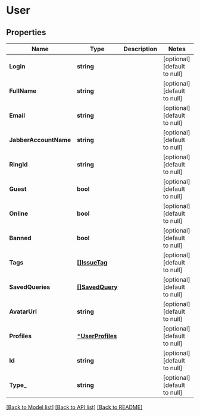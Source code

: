 # User

## Properties
Name | Type | Description | Notes
------------ | ------------- | ------------- | -------------
**Login** | **string** |  | [optional] [default to null]
**FullName** | **string** |  | [optional] [default to null]
**Email** | **string** |  | [optional] [default to null]
**JabberAccountName** | **string** |  | [optional] [default to null]
**RingId** | **string** |  | [optional] [default to null]
**Guest** | **bool** |  | [optional] [default to null]
**Online** | **bool** |  | [optional] [default to null]
**Banned** | **bool** |  | [optional] [default to null]
**Tags** | [**[]IssueTag**](IssueTag.md) |  | [optional] [default to null]
**SavedQueries** | [**[]SavedQuery**](SavedQuery.md) |  | [optional] [default to null]
**AvatarUrl** | **string** |  | [optional] [default to null]
**Profiles** | [***UserProfiles**](UserProfiles.md) |  | [optional] [default to null]
**Id** | **string** |  | [optional] [default to null]
**Type_** | **string** |  | [optional] [default to null]

[[Back to Model list]](../README.md#documentation-for-models) [[Back to API list]](../README.md#documentation-for-api-endpoints) [[Back to README]](../README.md)

